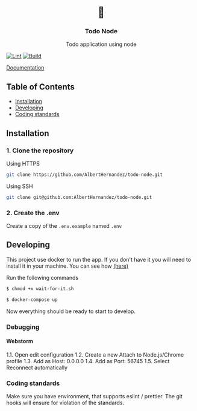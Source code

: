 <h1 align="center">🚀</h1>
<h3 align="center">Todo Node</h3>

<p align="center">
    Todo application using node
</p>

[![Lint](https://github.com/AlbertHernandez/todo-node/workflows/lint/badge.svg)](https://github.com/AlbertHernandez/todo-node/actions/workflows/lint.yml)
[![Build](https://github.com/AlbertHernandez/todo-node/workflows/build/badge.svg)](https://github.com/AlbertHernandez/todo-node/actions/workflows/build.yml)

[Documentation](https://alberthernandez.github.io/todo-node/)

## Table of Contents

* [Installation](#installation)
* [Developing](#developing)
* [Coding standards](#coding-standards)

## Installation

### 1. Clone the repository

Using HTTPS

```bash
git clone https://github.com/AlbertHernandez/todo-node.git
```

Using SSH

```bash
git clone git@github.com:AlbertHernandez/todo-node.git
```

### 2. Create the .env

Create a copy of the `.env.example` named `.env`

## Developing

This project use docker to run the app. If you don't have it you will need to install it in your machine. You can see how [(here)](https://docs.docker.com/get-docker/)

Run the following commands
```bash
$ chmod +x wait-for-it.sh
```

```bash
$ docker-compose up
```

Now everything should be ready to start to develop.

### Debugging

#### Webstorm

1.1. Open edit configuration
1.2. Create a new Attach to Node.js/Chrome profile
1.3. Add as Host: 0.0.0.0
1.4. Add as Port: 56745
1.5. Select Reconnect automatically

### Coding standards

Make sure you have environment, that supports eslint / prettier.
The git hooks will ensure for violation of the standards.
